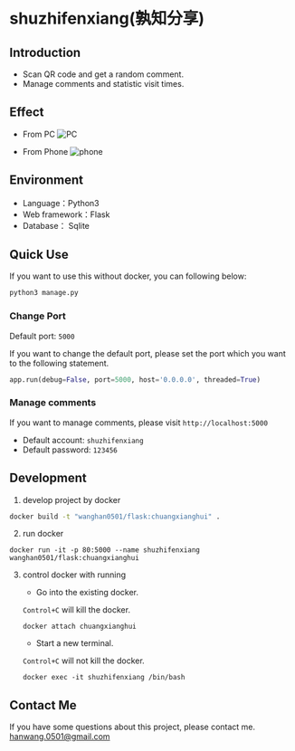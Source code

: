 # shuzhifenxiang(孰知分享)

## Introduction
- Scan QR code and get a random comment. 
- Manage comments and statistic visit times.

## Effect
- From PC
![PC](http://p0zok30am.bkt.clouddn.com/18-1-1/80742177.jpg)

- From Phone
![phone](http://p0zok30am.bkt.clouddn.com/18-1-1/49591576.jpg)

## Environment 
  - Language：Python3
  - Web framework：Flask
  - Database： Sqlite

## Quick Use

If you want to use this without docker, you can following below:

```bash
python3 manage.py
```
### Change Port

Default port: `5000`

If you want to change the default port, please set the port which you want to the following statement.
```python
app.run(debug=False, port=5000, host='0.0.0.0', threaded=True)
```

### Manage comments

If you want to manage comments, please visit `http://localhost:5000`

- Default account:  `shuzhifenxiang`  
- Default password: `123456`

## Development

1. develop project by docker
```bash
docker build -t "wanghan0501/flask:chuangxianghui" .
```
2. run docker
```
docker run -it -p 80:5000 --name shuzhifenxiang wanghan0501/flask:chuangxianghui
```
3. control docker with running
   
   - Go into the existing docker.
   
   ```Control+C``` will kill the docker.    
    ```
    docker attach chuangxianghui
    ```
   -  Start a new terminal.
    
   ```Control+C``` will not kill the docker. 
    ```
    docker exec -it shuzhifenxiang /bin/bash
    ```  

## Contact Me
If you have some questions about this project, please contact me.
[hanwang.0501@gmail.com](hanwang.0501@gmail.com)    